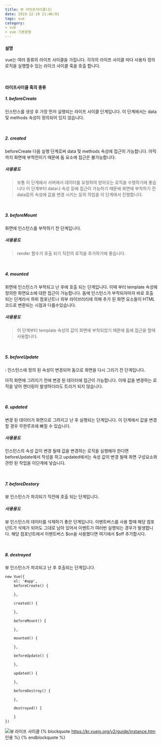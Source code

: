 ```yaml
---
title: 뷰 라이프사이클(3)
date: 2019-12-18 21:46:01
tags: vue
category: 
- vue
- vue 기본문법
---
```


#### 설명
vue는 여러 종류의 라이프 사이클을 가집니다. 각각의 라이프 사이클 마다 사용자 정의 로직을 실행할수 있는 라이크 사이클 훅을 호출 합니다.

<br>

#### 라이프사이클 훅의 종류


##### 1. beforeCreate


인스턴스를 생성 후 가장 먼저 실행되는 라이프 사이클 단계입니다. 이 단계에서는 data및 methods 속성이 정의되어 있지 않습니다.

<br>

##### 2. created

beforeCreate 다음 실행 단계로써 data 및 methods 속성에 접근이 가능합니다. 아직까지 화면에 부착전이기 때문에 돔 요소에 접근은 불가능합니다.

##### __사용용도__ 

> 보통 이 단계에서 서버에서 데이터를 요청하여 받아오는 로직을 수행하기에 좋습니다 
> 이 단계부터 data나 속성 등에 접근이 가능하기 때문에 화면에 부착하기 전 data등의 속성에 값을 변경 시키는 등의 작업을 이 단계에서 진행합니다.

<br>

##### 3. beforeMount


화면에 인스턴스를 부착하기 전 단계입니다. 

##### __사용용도__

> render 함수가 호출 되기 직전의 로직을 추가하기에 좋습니다.

<br>

##### 4. mounted


화면에 인스턴스가 부착되고 난 후에 호출 되는 단계입니다. 이때 부터 template 속성에 정의한 화면요소에 대한 접근이 가능합니다. 돔에 인스턴스가 부착되자마자 바로 호출 되는 단계라서 하위 컴포넌트나 외부 라이브러리에 의해 추가 된 화면 요소들이 HTML 코드로 변환되는 시점과 다를수있습니다.

##### __사용용도__

> 이 단계부터 template 속성의 값이 화면에 부착되었기 때문에 돔에 접근을 할때 사용합니다.

<br>

##### 5. beforeUpdate
 : 인스턴스에 정의 된 속성이 변경되어 돔으로 화면을 다시 그리기 전 단계입니다.

아직 화면에 그려지기 전에 변경 된 데이터에 접근이 가능합니다. 이때 값을 변경하는 로직을 넣어 렌더링이 발생하더라도 트리거 되지 않습니다.

<br>

##### 6. updated 

변경 된 데이터가 화면으로 그려지고 난 후 실행되는 단계입니다. 이 단계에서 값을 변경 할 경우 무한루프에 빠질 수 있습니다.

##### __사용용도__

인스턴스의 속성 값이 변경 될때 값을 변경하는 로직을 실행해야 한다면 beforeUpdate에서 작성을 하고 updated에서는 속성 값이 변경 될때 화면 구성요소와 관련 된 작업을 이단계에 넣습니다.

<br>

##### 7. beforeDestory


뷰 인스턴스가 파괴되기 직전에 호출 되는 단계입니다.

##### __사용용도__

뷰 인스턴스의 데이터를 삭제하기 좋은 단계입니다. 이벤트버스를 사용 할때 해당 컴포넌트가 삭제가 되어도 그대로 남아 있어서 이벤트가 여러번 실행되는 경우가 발생합니다. 해당 컴포넌트에서 이벤트버스 $on을 사용했다면 여기에서 $off 추가합시다.

<br>

##### 8. destroyed


뷰 인스턴스가 파괴되고 난 후 호출되는 단계입니다.                    

```html
new Vue({
    el: '#app',
    beforeCreate() {

    },

    created() {

    },

    beforeMount() {

    },

    mounted() {

    },

    beforeUpdate() {

    },

    updated() {

    },

    beforeDestroy() {

    },

    destroyed() {

    }
})
```

![뷰 라이프 사이클](https://user-images.githubusercontent.com/42727909/55003776-595bb700-501c-11e9-84b8-3a4acfc5465c.png)
{% blockquote https://kr.vuejs.org/v2/guide/instance.htm 인용 %}
{% endblockquote %}